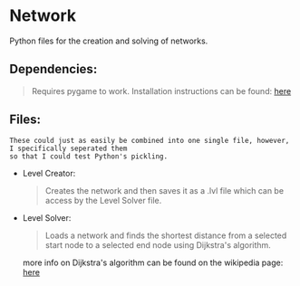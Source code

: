# Network

Python files for the creation and solving of networks.

## Dependencies:

  > Requires pygame to work. Installation instructions can be found: [here](https://www.pygame.org/wiki/GettingStarted)

## Files: 

    These could just as easily be combined into one single file, however, I specifically seperated them 
    so that I could test Python's pickling.
    
  - Level Creator: 
  
    >Creates the network and then saves it as a .lvl file which
    can be access by the Level Solver file.
   
  - Level Solver:
    
    >Loads a network and finds the shortest distance from a selected start node to 
    a selected end node using Dijkstra's algorithm.
    
    more info on Dijkstra's algorithm can be found on the wikipedia page: [here](https://en.wikipedia.org/wiki/Dijkstra%27s_algorithm)
    
    
